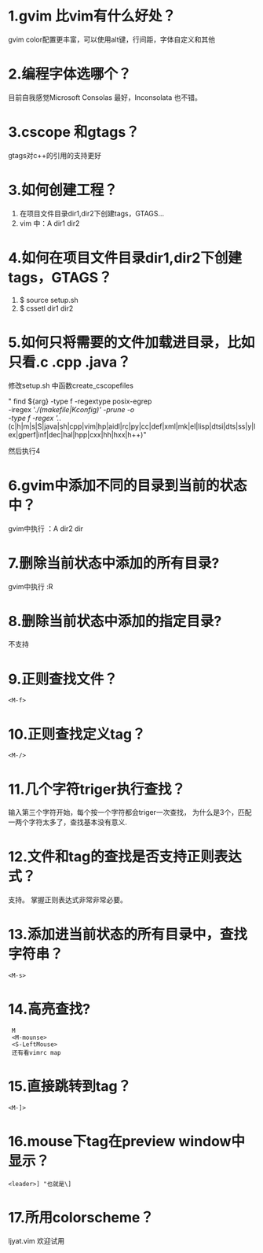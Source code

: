 
1.gvim 比vim有什么好处？
===================
gvim color配置更丰富，可以使用alt键，行间距，字体自定义和其他

2.编程字体选哪个？
============
目前自我感觉Microsoft Consolas 最好，Inconsolata 也不错。

3.cscope 和gtags？
================
gtags对c++的引用的支持更好

3.如何创建工程？
============
1. 在项目文件目录dir1,dir2下创建tags，GTAGS...
2. vim 中：A dir1 dir2

4.如何在项目文件目录dir1,dir2下创建tags，GTAGS？
=======
1. $ source setup.sh
2. $ cssetl dir1 dir2

5.如何只将需要的文件加载进目录，比如只看.c .cpp .java？
==============
修改setup.sh 中函数create_cscopefiles

" find  ${arg}  -type f -regextype posix-egrep \
                    -iregex '.*\/(makefile|Kconfig)' -prune -o \
                    -type f -regex '.*\.(c|h|m|s|S|java|sh|cpp|vim|hp|aidl|rc|py|cc|def|xml|mk|el|lisp|dtsi|dts|ss|y|lex|gperf|inf|dec|hal|hpp|cxx|hh|hxx|h++)"
                    
 然后执行4
 
6.gvim中添加不同的目录到当前的状态中？
============
gvim中执行
：A dir2 dir

7.删除当前状态中添加的所有目录?
====================
gvim中执行
:R

8.删除当前状态中添加的指定目录?
=======
 不支持
 
9.正则查找文件？
==========
``` 
<M-f>
```
  
10.正则查找定义tag？
=======
```
<M-/>
```
 
11.几个字符triger执行查找？
=========
输入第三个字符开始，每个按一个字符都会triger一次查找，
为什么是3个，匹配一两个字符太多了，查找基本没有意义.

12.文件和tag的查找是否支持正则表达式？
========
支持。 掌握正则表达式非常非常必要。

13.添加进当前状态的所有目录中，查找字符串？
=============
```
<M-s>
```

14.高亮查找?
==========
```
 M
 <M-mounse>
 <S-LeftMouse>
 还有看vimrc map
```
15.直接跳转到tag？
========
``` 
<M-]>
```
16.mouse下tag在preview window中显示？
===========
```
<leader>] "也就是\]
```

17.所用colorscheme？
====================
ljyat.vim 欢迎试用

